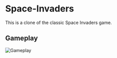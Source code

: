 # Space-Invaders
This is a clone of the classic Space Invaders game.
## Gameplay
<img src='https://media.giphy.com/media/v1.Y2lkPTc5MGI3NjExOTFkZDYyOWY3NGUyOTgwOWM2ZmJlNjM1ZjFlMDdhYzQ3Zjk3NzYzMyZjdD1n/G3tH06fJUaeRPOQYsE/giphy.gif' title='Gameplay' width='' alt='Gameplay' />
